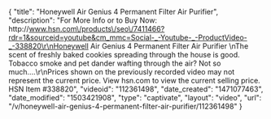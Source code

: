 {
    "title": "Honeywell Air Genius 4 Permanent Filter Air Purifier",
    "description": "For More Info or to Buy Now: http:\/\/www.hsn.com\/products\/seo\/7411466?rdr=1&sourceid=youtube&cm_mmc=Social-_-Youtube-_-ProductVideo-_-338820\r\nHoneywell Air Genius 4 Permanent Filter Air Purifier \nThe scent of freshly baked cookies spreading through the house is good. Tobacco smoke and pet dander wafting through the air? Not so much....\r\nPrices shown on the previously recorded video may not represent the current price.  View hsn.com to view the current selling price. HSN Item #338820",
    "videoid": "112361498",
    "date_created": "1471077463",
    "date_modified": "1503421908",
    "type": "captivate",
    "layout": "video",
    "url": "\/v\/honeywell-air-genius-4-permanent-filter-air-purifier\/112361498"
}